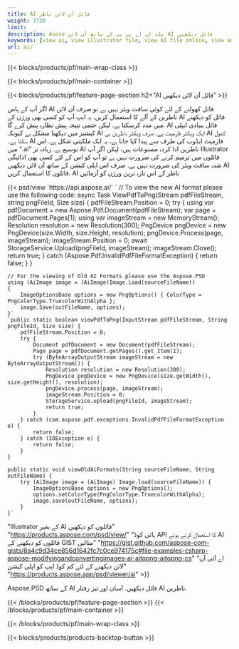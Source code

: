 ```yaml
---
title: AI فائل آن لائن ناظر
weight: 7730
limit: 
description: Asose بلٹ ان اے پی پی کے ساتھ آن لائن AI فائل دیکھیں
keywords: [view ai, view illustrator file, view AI file online, view adobe illustrator, ai file preview, ai format view]
url: ai/
---
```


{{< blocks/products/pf/main-wrap-class >}}


{{< blocks/products/pf/main-container >}}

{{< blocks/products/pf/feature-page-section h2="AI فائل آن لائن دیکھیں" >}}
<p>اگر آپ کے پاس AI فائل کھولنے کے لئے کوئی سافٹ ویئر نہیں ہے تو صرف آن لائن ناظرین کے آلے کا استعمال کریں. یہ ایپ آپ کو کسی بھی ورژن کے AI فائل کو دیکھنے میں مدد کرسکتا ہے. لیکن حتمی نتیجہ پیش نظارہ پیش کرے گا. AI فائل بنیادی ایپلی کیشنز میں دیکھنا مشکل ہے کیونکہ AI ایک ویکٹر فارمیٹ ہے. صرف ویکٹر ناظرین ہی AI کھول سکتا ہے۔ AI فارمیٹ ایڈوب کی طرف سے پیدا کیا جاتا ہے، یہ ایک ملکیتی شکل ہے. اس میں “.ai” توسیع ہے. زیادہ تر AI ناظرین ادا کردہ مصنوعات ہیں، لیکن اگر آپ Illustrator فائلوں میں ترمیم کرنے کی ضرورت نہیں ہے تو آپ کو اس کے لئے کسی بھی ادائیگی شدہ سافٹ ویئر کی ضرورت نہیں ہے. صرف اس اپلی کیشن کے ساتھ آن لائن دیکھیں AI فائلوں کا استعمال کریں. AI ناظر کے اس تازہ ترین ورژن کو آزمائیں</p>
{{< psd/view `https://api.aspose.ai/` 
`	// To view the new AI format please use the following code:
	async Task<bool> ViewPdfToPng(Stream pdfFileStream, string pngFileId, Size size)
	{
		pdfFileStream.Position = 0;
		try
		{
			using var pdfDocument = new Aspose.Pdf.Document(pdfFileStream);
			var page = pdfDocument.Pages[1];
			using var imageStream = new MemoryStream();
			Resolution resolution = new Resolution(300);
			PngDevice pngDevice = new PngDevice(size.Width, size.Height, resolution);
			pngDevice.Process(page, imageStream);
			imageStream.Position = 0;
			await StorageService.Upload(pngFileId, imageStream);
			imageStream.Close();
			return true;
		}
		catch (Aspose.Pdf.InvalidPdfFileFormatException)
		{
			return false;
		}
	}
	
	// For the viewing of Old AI Formats please use the Aspose.PSD
	using (AiImage image = (AiImage)Image.Load(sourceFileName))
	{
		ImageOptionsBase options = new PngOptions() { ColorType = PngColorType.TruecolorWithAlpha };
		image.Save(outFileName, options);
	}` 
	`public static boolean viewPdfToPng(InputStream pdfFileStream, String pngFileId, Size size) {
        pdfFileStream.Position = 0;
        try {
            Document pdfDocument = new Document(pdfFileStream);
            Page page = pdfDocument.getPages().get_Item(1);
            try (ByteArrayOutputStream imageStream = new ByteArrayOutputStream()) {
                Resolution resolution = new Resolution(300);
                PngDevice pngDevice = new PngDevice(size.getWidth(), size.getHeight(), resolution);
                pngDevice.process(page, imageStream);
                imageStream.Position = 0;
                StorageService.upload(pngFileId, imageStream);
                return true;
            }
        } catch (com.aspose.pdf.exceptions.InvalidPdfFileFormatException e) {
            return false;
        } catch (IOException e) {
            return false;
        }
    }

    public static void viewOldAiFormats(String sourceFileName, String outFileName) {
        try (AiImage image = (AiImage) Image.load(sourceFileName)) {
            ImageOptionsBase options = new PngOptions();
            options.setColorType(PngColorType.TruecolorWithAlpha);
            image.save(outFileName, options);
        }
    }`	 
"Illustrator کے بغیر AI فائلوں کو دیکھیں" "https://products.aspose.com/psd/view/" 
"ہائی کوڈ API کا استعمال کرتے ہوئے AI فائلوں کو دیکھنے کے GIST مثالیں" "https://gist.github.com/aspose-com-gists/8a4c9d34ce856d1642fc7c0ce974175c#file-examples-csharp-aspose-modifyingandconvertingimages-ai-aitopng-aitopng-cs" 
"اے آئی آن لائن دیکھنے کے لئے کم کوڈ ایپ کو اپلی کیشن" "https://products.aspose.app/psd/viewer/ai" >}}
<p>Aspose.PSD کے ساتھ AI فائل دیکھیں. آسان اور تیز رفتار AI ناظرین.</p>
{{< /blocks/products/pf/feature-page-section >}}
{{< /blocks/products/pf/main-container >}}


{{< /blocks/products/pf/main-wrap-class >}}

{{< blocks/products/products-backtop-button >}}


